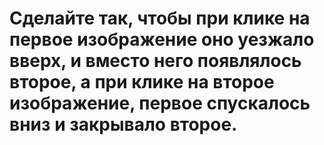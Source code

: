 # Сделайте так, чтобы при клике на первое изображение оно уезжало вверх, и вместо него появлялось второе, а при клике на второе изображение, первое спускалось вниз и закрывало второе.